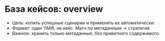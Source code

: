# База кейсов: overview

- Цель: копить успешные сценарии и применять их автоматически.
- Формат: один YAML на кейс. Матч по метаданным → стратегия.
- Важное: хранить только метаданные, без приватного содержимого.
